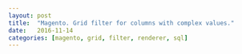 ```yaml
---
layout: post
title:  "Magento. Grid filter for columns with complex values."
date:   2016-11-14
categories: [magento, grid, filter, renderer, sql]
---
```



